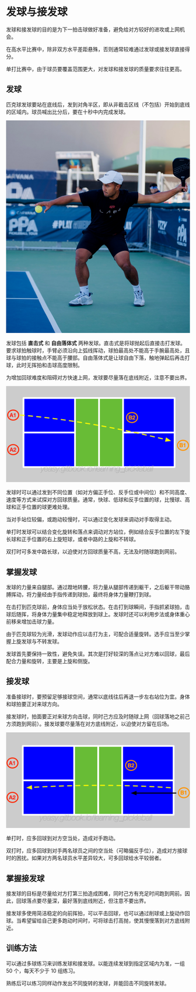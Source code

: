 # 发球与接发球

发球和接发球的目的是为下一拍击球做好准备，避免给对方较好的进攻或上网机会。

在高水平比赛中，除非双方水平差距悬殊，否则通常较难通过发球或接发球直接得分。

单打比赛中，由于球员要覆盖范围更大，对发球和接发球的质量要求往往更高。

## 发球

匹克球发球要站在底线后，发到对角半区，即从非截击区线（不包括）开始到底线的区域内。球员喊出比分后，要在十秒中内完成发球。

![发球姿势](_images/serve.webp)

发球包括 **直击式** 和 **自由落体式** 两种发球。直击式是将球抛起后直接击打发球。要求球拍触球时，手臂必须沿向上弧线挥动，球拍最高处不能高于手腕最高处，且球与球拍的接触点不能高于腰部。自由落体式是让球自由下落，触地弹起后再击打球，此时无挥拍和击球高度限制。

为增加回球难度和阻碍对方快速上网，发球要尽量落在底线附近，注意不要出界。

![双打发球](_images/double-serve.png)

发球时可以通过发到不同位置（如对方偏正手位、反手位或中间位）和不同高度、速度等方式来试探对方回球质量。通常，快球、低球和反手位置的球，比慢球、高球和正手位置的球更难处理。

当对手站位较偏，或跑动较慢时，可以通过变化发球来调动对手取得主动。

单打时发球可以结合变化旋转和落点来调动对方站位，例如结合反手位置的左下旋长球和正手位置的右上旋短球，或者中路的上旋和不转球。

双打时可多发中路长球，以迫使对方回球质量不高，无法及时随球跑到网前。

## 掌握发球

发球的力量来自腿部。通过蹬地转腰，将力量从腿部传递到躯干，之后躯干带动胳膊挥动，将力量经由手指传递到球拍，最终将身体力量鞭打到球。

在击打到匹克球前，身体应当处于放松状态。在击打到球瞬间，手指抓紧球拍，击球后随挥，将身体力量集中稳定地释放到球上。发球时还可以利用步法或身体重心前移来增加击球力量。

由于匹克球较为光滑，发球动作应以击打为主，可配合适量旋转。选手应当至少掌握上旋发球与不转发球。

发球首先要保持一致性，避免失误。其次是打好较深的落点让对方难以回球，最后配合力量和旋转，主要是上旋和侧旋。

## 接发球

准备接球时，要预留足够接球空间，通常以底线往后再退一步左右站位为宜。身体和球拍要正对来球方向。

接发球时，拍面要正对来球方向击球，同时己方应及时随球上网（回球落地之前己方须跑到网前）。接发球要尽量落在对方底线附近，以迫使对方留在后场。

![双打接发球](_images/double-return.png)

单打时，应多回球到对方空当处，造成对手跑动。

双打时，应多回球到对手两名球员之间的空当处（可略偏反手位），造成对方接球时的困扰。如果对方两名球员水平差异较大，可多回球给水平较弱者。

## 掌握接发球

接发球的目标是尽量给对方打第三拍造成困难，同时己方有充足时间跑到网前。因此，回球落点要尽量深，最好落到底线附近，但注意不要出界。

接发球多使用简洁稳定的向前挥拍，可以平击回球，也可以通过削球或上旋动作回球。当希望留给自己更多跑动时间时，可将球击打高抛，使其慢慢落到对方底线附近。

## 训练方法

可以通过多球练习来训练发球和接发球。以能连续发球到指定区域内为准，一组 50 个，每天不少于 10 组练习。

熟练后可以练习同样动作发出不同旋转的发球，并能回击不同旋转发球。
